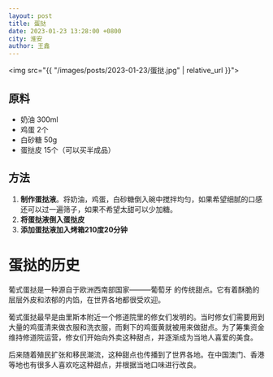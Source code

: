 ```yaml
---
layout: post
title: 蛋挞
date: 2023-01-23 13:28:00 +0800
city: 淮安
author: 王鑫
---
```


<img src="{{ "/images/posts/2023-01-23/蛋挞.jpg" | relative_url }}">

## 原料

* 奶油 300ml
* 鸡蛋 2个
* 白砂糖 50g
* 蛋挞皮 15个（可以买半成品）

## 方法

1. **制作蛋挞液**。将奶油，鸡蛋，白砂糖倒入碗中搅拌均匀，如果希望细腻的口感还可以过一遍筛子，如果不希望太甜可以少加糖。
2. **将蛋挞液倒入蛋挞皮**
3. **添加蛋挞液加入烤箱210度20分钟**

# 蛋挞的历史

葡式蛋挞是一种源自于欧洲西南部国家———葡萄牙 的传统甜点。它有着酥脆的层层外皮和浓郁的内馅，在世界各地都很受欢迎。

葡式蛋挞最早是由里斯本附近一个修道院里的修女们发明的。当时修女们需要用到大量的鸡蛋清来做衣服和洗衣服，而剩下的鸡蛋黄就被用来做甜点。为了筹集资金维持修道院运营，修女们开始向外卖这种甜点，并逐渐成为当地人喜爱的美食。

后来随着殖民扩张和移民潮流，这种甜点也传播到了世界各地。在中国澳门、香港等地也有很多人喜欢吃这种甜点，并根据当地口味进行改良。
